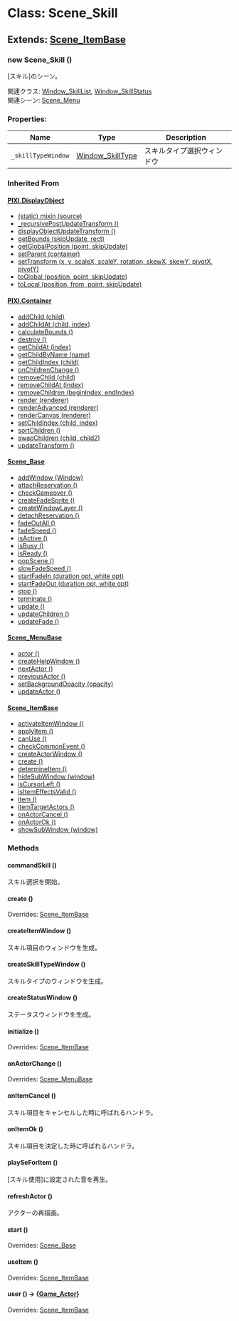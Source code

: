 # Class: Scene_Skill

## Extends: [Scene_ItemBase](Scene_ItemBase.md)

### new Scene_Skill ()

[スキル]のシーン。

関連クラス: [Window_SkillList](Window_SkillList.md), [Window_SkillStatus](Window_SkillStatus.md) <br />
関連シーン: [Scene_Menu](Scene_Menu.md)

### Properties:

| Name               | Type                                    | Description                |
| ------------------ | --------------------------------------- | -------------------------- |
| `_skillTypeWindow` | [Window_SkillType](Window_SkillType.md) | スキルタイプ選択ウィンドウ |

### Inherited From

#### [PIXI.DisplayObject](PIXI.DisplayObject.md)

- [(static) mixin (source)](PIXI.DisplayObject.md#static-mixin-source)
- [\_recursivePostUpdateTransform ()](PIXI.DisplayObject.md#_recursivepostupdatetransform-)
- [displayObjectUpdateTransform ()](PIXI.DisplayObject.md#displayobjectupdatetransform-)
- [getBounds (skipUpdate, rect)](PIXI.DisplayObject.md#getbounds-skipupdate-rect--pixirectangle)
- [getGlobalPosition (point, skipUpdate)](PIXI.DisplayObject.md#getglobalposition-point-skipupdate--pixipoint)
- [setParent (container)](PIXI.DisplayObject.md#setparent-container--pixicontainer)
- [setTransform (x, y, scaleX, scaleY, rotation, skewX, skewY, pivotX, pivotY)](PIXI.DisplayObject.md#settransform-x-y-scalex-scaley-rotation-skewx-skewy-pivotx-pivoty--pixidisplayobject)
- [toGlobal (position, point, skipUpdate)](PIXI.DisplayObject.md#toglobal-position-point-skipupdate--pixipoint)
- [toLocal (position, from, point, skipUpdate)](PIXI.DisplayObject.md#tolocal-position-from-point-skipupdate--pixipoint)

#### [PIXI.Container](PIXI.Container.md)

- [addChild (child) ](PIXI.Container.md#addchild-child--pixidisplayobject)
- [addChildAt (child, index)](PIXI.Container.md#addchildat-child-index--pixidisplayobject)
- [calculateBounds ()](PIXI.Container.md#calculatebounds-)
- [destroy ()](PIXI.Container.md#destroy-)
- [getChildAt (index)](PIXI.Container.md#getchildat-index--pixidisplayobject)
- [getChildByName (name)](PIXI.Container.md#getchildbyname-name--pixidisplayobject)
- [getChildIndex (child)](PIXI.Container.md#getchildindex-child--pixidisplayobject)
- [onChildrenChange ()](PIXI.Container.md#onchildrenchange-)
- [removeChild (child)](PIXI.Container.md#removechild-child--pixidisplayobject)
- [removeChildAt (index)](PIXI.Container.md#removechildat-index--pixidisplayobject)
- [removeChildren (beginIndex, endIndex)](PIXI.Container.md#removechildren-beginindex-endindex--arraypixidisplayobject)
- [render (renderer)](PIXI.Container.md#render-renderer)
- [renderAdvanced (renderer)](PIXI.Container.md#renderadvanced-renderer)
- [renderCanvas (renderer)](PIXI.Container.md#rendercanvas-renderer)
- [setChildIndex (child, index)](PIXI.Container.md#setchildindex-child-index)
- [sortChildren ()](PIXI.Container.md#sortchildren-)
- [swapChildren (child, child2)](PIXI.Container.md#swapchildren-child-child2)
- [updateTransform ()](PIXI.Container.md#updatetransform-)

#### [Scene_Base](Scene_Base.md)

- [addWindow (Window)](Scene_Base.md#addwindow-window)
- [attachReservation ()](Scene_Base.md#attachreservation-)
- [checkGameover ()](Scene_Base.md#checkgameover-)
- [createFadeSprite ()](Scene_Base.md#createfadesprite-)
- [createWindowLayer ()](Scene_Base.md#createwindowlayer-)
- [detachReservation ()](Scene_Base.md#detachreservation-)
- [fadeOutAll ()](Scene_Base.md#fadeoutall-)
- [fadeSpeed ()](Scene_Base.md#fadespeed---number)
- [isActive () ](Scene_Base.md#isactive---boolean)
- [isBusy ()](Scene_Base.md#isbusy---boolean)
- [isReady ()](Scene_Base.md#isready---boolean)
- [popScene ()](Scene_Base.md#popscene-)
- [slowFadeSpeed ()](Scene_Base.md#slowfadespeed---number)
- [startFadeIn (duration opt, white opt)](Scene_Base.md#startfadein-duration-opt-white-opt)
- [startFadeOut (duration opt, white opt)](Scene_Base.md#startfadeout-duration-opt-white-opt)
- [stop ()](Scene_Base.md#stop-)
- [terminate ()](Scene_Base.md#terminate-)
- [update ()](Scene_Base.md#update-)
- [updateChildren ()](Scene_Base.md#updatechildren-)
- [updateFade ()](Scene_Base.md#updatefade-)

#### [Scene_MenuBase](Scene_MenuBase.md)

- [actor ()](Scene_MenuBase.md#actor---game_actor)
- [createHelpWindow ()](Scene_MenuBase.md#createhelpwindow-)
- [nextActor ()](Scene_MenuBase.md#nextactor-)
- [previousActor ()](Scene_MenuBase.md#previousactor-)
- [setBackgroundOpacity (opacity)](Scene_MenuBase.md#setbackgroundopacity-opacity)
- [updateActor ()](Scene_MenuBase.md#updateactor-)

#### [Scene_ItemBase](Scene_ItemBase.md)

- [activateItemWindow ()](Scene_ItemBase.md#activateitemwindow-)
- [applyItem ()](Scene_ItemBase.md#applyitem-)
- [canUse ()](Scene_ItemBase.md#canuse---boolean)
- [checkCommonEvent ()](Scene_ItemBase.md#checkcommonevent-)
- [createActorWindow ()](Scene_ItemBase.md#createactorwindow-)
- [create ()](Scene_ItemBase.md#create-)
- [determineItem ()](Scene_ItemBase.md#determineitem-)
- [hideSubWindow (window)](Scene_ItemBase.md#hidesubwindow-window)
- [isCursorLeft ()](Scene_ItemBase.md#iscursorleft---boolean)
- [isItemEffectsValid ()](Scene_ItemBase.md#isitemeffectsvalid---boolean)
- [item ()](Scene_ItemBase.md#item---rpgbusableitem)
- [itemTargetActors ()](Scene_ItemBase.md#itemtargetactors---game_actor)
- [onActorCancel ()](Scene_ItemBase.md#onactorcancel-)
- [onActorOk ()](Scene_ItemBase.md#onactorok-)
- [showSubWindow (window)](Scene_ItemBase.md#showsubwindow-window)

### Methods

#### commandSkill ()

スキル選択を開始。

#### create ()

Overrides: [Scene_ItemBase](Scene_ItemBase.md#create-)

#### createItemWindow ()

スキル項目のウィンドウを生成。

#### createSkillTypeWindow ()

スキルタイプのウィンドウを生成。

#### createStatusWindow ()

ステータスウィンドウを生成。

#### initialize ()

Overrides: [Scene_ItemBase](Scene_ItemBase.md#initialize-)

#### onActorChange ()

Overrides: [Scene_MenuBase](Scene_MenuBase.md#onactorchange-)

#### onItemCancel ()

スキル項目をキャンセルした時に呼ばれるハンドラ。

#### onItemOk ()

スキル項目を決定した時に呼ばれるハンドラ。

#### playSeForItem ()

[スキル使用]に設定された音を再生。

#### refreshActor ()

アクターの再描画。

#### start ()

Overrides: [Scene_Base](Scene_Base.md#start-)

#### useItem ()

Overrides: [Scene_ItemBase](Scene_ItemBase.md#useitem-)

#### user () → {[Game_Actor](Game_Actor.md)}

Overrides: [Scene_ItemBase](Scene_ItemBase.md#user---gameactor)
